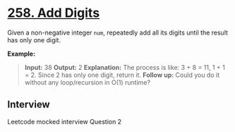 # [258. Add Digits](https://leetcode.com/problems/add-digits/)

Given a non-negative integer `num`, repeatedly add all its digits until the result has only one digit.

**Example:**
> **Input:** 38
> **Output:** 2
> **Explanation:** The process is like: 3 + 8 = 11, 1 + 1 = 2.
>              Since 2 has only one digit, return it.
**Follow up:**
Could you do it without any loop/recursion in O(1) runtime?

## Interview
Leetcode mocked interview Question 2